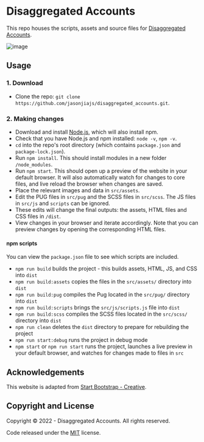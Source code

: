 # Disaggregated Accounts

This repo houses the scripts, assets and source files for [Disaggregated Accounts](https://www.disaggregatedaccounts.com/).

![image](src/assets/img/homepage.PNG)

## Usage

### 1. Download

- Clone the repo: `git clone https://github.com/jasonjiajs/disaggregated_accounts.git`.

### 2. Making changes

- Download and install [Node.js](https://nodejs.org/en/), which will also install npm.
- Check that you have Node.js and npm installed: `node -v`, `npm -v`.
- `cd` into the repo's root directory (which contains `package.json` and `package-lock.json`).
- Run `npm install`. This should install modules in a new folder `/node_modules`.
- Run `npm start`. This should open up a preview of the website in your default browser. It will also automatically watch for changes to core files, and live reload the browser when changes are saved.
- Place the relevant images and data in `src/assets`.
- Edit the PUG files in `src/pug` and the SCSS files in `src/scss`. The JS files in `src/js` and `scripts` can be ignored.
- These edits will change the final outputs: the assets, HTML files and CSS files in `/dist`.
- View changes in your browser and iterate accordingly. Note that you can preview changes by opening the corresponding HTML files.

#### npm scripts

You can view the `package.json` file to see which scripts are included.

- `npm run build` builds the project - this builds assets, HTML, JS, and CSS into `dist`
- `npm run build:assets` copies the files in the `src/assets/` directory into `dist`
- `npm run build:pug` compiles the Pug located in the `src/pug/` directory into `dist`
- `npm run build:scripts` brings the `src/js/scripts.js` file into `dist`
- `npm run build:scss` compiles the SCSS files located in the `src/scss/` directory into `dist`
- `npm run clean` deletes the `dist` directory to prepare for rebuilding the project
- `npm run start:debug` runs the project in debug mode
- `npm start` or `npm run start` runs the project, launches a live preview in your default browser, and watches for changes made to files in `src`

## Acknowledgements

This website is adapted from [Start Bootstrap - Creative](https://github.com/startbootstrap/startbootstrap-creative).

## Copyright and License

Copyright © 2022 - Disaggregated Accounts. All rights reserved.

Code released under the [MIT](https://github.com/StartBootstrap/startbootstrap-creative/blob/master/LICENSE) license.
